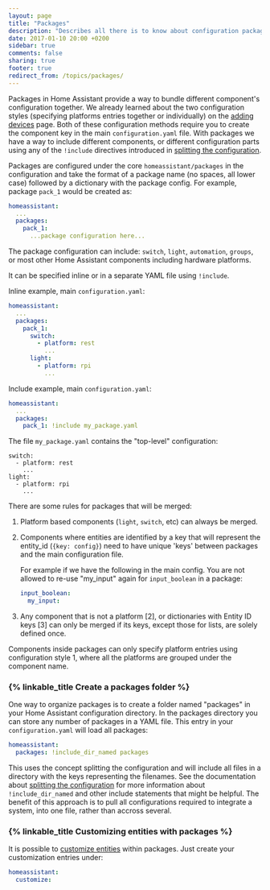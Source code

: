 ```yaml
---
layout: page
title: "Packages"
description: "Describes all there is to know about configuration packages in Home Assistant."
date: 2017-01-10 20:00 +0200
sidebar: true
comments: false
sharing: true
footer: true
redirect_from: /topics/packages/
---
```


Packages in Home Assistant provide a way to bundle different component's configuration together. We already learned about the two configuration styles (specifying platforms entries together or individually) on the [adding devices](/docs/configuration/devices/) page. Both of these configuration methods require you to create the component key in the main `configuration.yaml` file. With packages we have a way to include different components, or different configuration parts using any of the `!include` directives introduced in [splitting the configuration](/docs/configuration/splitting_configuration).

Packages are configured under the core `homeassistant/packages` in the configuration and take the format of a package name (no spaces, all lower case) followed by a dictionary with the package config. For example, package `pack_1` would be created as:

```yaml
homeassistant:
  ...
  packages: 
    pack_1:
      ...package configuration here...
```

The package configuration can include: `switch`, `light`, `automation`, `groups`, or most other Home Assistant components including hardware platforms.

It can be specified inline or in a separate YAML file using `!include`.

Inline example, main `configuration.yaml`:

```yaml
homeassistant:
  ...
  packages: 
    pack_1:
      switch:
        - platform: rest
          ...
      light:
        - platform: rpi
          ...
```

Include example, main `configuration.yaml`:

```yaml
homeassistant:
  ...
  packages: 
    pack_1: !include my_package.yaml
```

The file `my_package.yaml` contains the "top-level" configuration:

```
switch:
  - platform: rest
    ...
light:
  - platform: rpi
    ...
```

There are some rules for packages that will be merged:

1. Platform based components (`light`, `switch`, etc) can always be merged.
2. Components where entities are identified by a key that will represent the entity_id (`{key: config}`) need to have unique 'keys' between packages and the main configuration file. 

    For example if we have the following in the main config. You are not allowed to re-use "my_input" again for `input_boolean` in a package:
    
    ```yaml
    input_boolean:
      my_input:
    ```
3. Any component that is not a platform [2], or dictionaries with Entity ID keys [3] can only be merged if its keys, except those for lists, are solely defined once.

<p class='note tip'>
Components inside packages can only specify platform entries using configuration style 1, where all the platforms are grouped under the component name.
</p>

### {% linkable_title Create a packages folder %}

One way to organize packages is to create a folder named "packages" in your Home Assistant configuration directory. In the packages directory you can store any number of packages in a YAML file. This entry in your `configuration.yaml` will load all packages:

```yaml
homeassistant:
  packages: !include_dir_named packages
```

This uses the concept splitting the configuration and will include all files in a directory with the keys representing the filenames.
See the documentation about [splitting the configuration](/docs/configuration/splitting_configuration/) for more information about `!include_dir_named` and other include statements that might be helpful. The benefit of this approach is to pull all configurations required to integrate a system, into one file, rather than accross several.

### {% linkable_title Customizing entities with packages %}

It is possible to [customize entities](/docs/configuration/customizing-devices/) within packages. Just create your customization entries under:

```yaml
homeassistant:
  customize:
```

